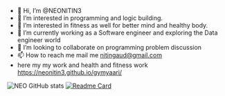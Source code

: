 - 👋 Hi, I’m @NEONITIN3
- 👀 I’m interested in programming and logic building.
- 👀 I’m interested in fitness as well for better mind and healthy body.
- 🌱 I’m currently working as a Software engineer and exploring the Data engineer world
- 💞️ I’m looking to collaborate on programming problem discussion 
- 📫 How to reach me mail me nitingaud@gmail.com
- here my my work and health and fitness work https://neonitin3.github.io/gymyaari/

<!---
NEONITIN3/NEONITIN3 is a ✨ special ✨ repository because its `README.md` (this file) appears on your GitHub profile.
You can click the Preview link to take a look at your changes.
--->
![NEO GitHub stats](https://github-readme-stats.vercel.app/api?username=NEONITIN3&theme=dark&show_icons=true)
[![Readme Card](https://github-readme-stats.vercel.app/api/pin/?username=NEONITIN3&repo=github-readme-stats)](https://github.com/NEONITIN3)
